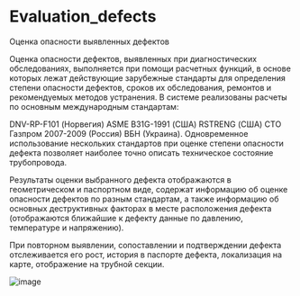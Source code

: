 # Evaluation_defects
Оценка опасности выявленных дефектов

Оценка опасности дефектов, выявленных при диагностических обследованиях, выполняется при помощи расчетных функций, в основе которых лежат действующие зарубежные стандарты для определения степени опасности дефектов, сроков их обследования, ремонтов и рекомендуемых методов устранения. В системе реализованы расчеты по основным международным стандартам:

DNV-RP-F101 (Норвегия) ASME B31G-1991 (США) RSTRENG (США) СТО Газпром 2007-2009 (Россия) ВБН (Украина). Одновременное использование нескольких стандартов при оценке степени опасности дефекта позволяет наиболее точно описать техническое состояние трубопровода.

Результаты оценки выбранного дефекта отображаются в геометрическом и паспортном виде, содержат информацию об оценке опасности дефектов по разным стандартам, а также информацию об основных деструктивных факторах в месте расположения дефекта (отображаются ближайшие к дефекту данные по давлению, температуре и напряжению).

При повторном выявлении, сопоставлении и подтверждении дефекта отслеживается его рост, история в паспорте дефекта, локализация на карте, отображение на трубной секции.

![image](https://user-images.githubusercontent.com/60114729/144105556-1a423103-9815-450e-bd87-cb67aae6326d.png)
